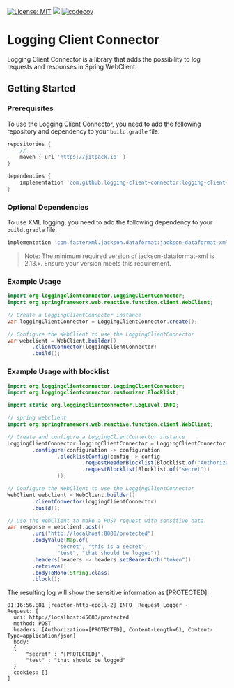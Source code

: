[![License: MIT](https://img.shields.io/badge/License-MIT-yellow.svg)](https://github.com/logging-client-connector/logging-client-connector/blob/main/LICENSE)
[![](https://jitpack.io/v/logging-client-connector/logging-client-connector.svg)](https://jitpack.io/#logging-client-connector/logging-client-connector)
[![codecov](https://codecov.io/gh/logging-client-connector/logging-client-connector/graph/badge.svg?token=1Y0QWR8XGT)](https://codecov.io/gh/logging-client-connector/logging-client-connector)

# Logging Client Connector

Logging Client Connector is a library that adds the possibility to log requests and responses in Spring WebClient.

## Getting Started

### Prerequisites

To use the Logging Client Connector, you need to add the following repository and dependency to your `build.gradle`
file:

```groovy
repositories {
    // ...    
    maven { url 'https://jitpack.io' }
}

dependencies {
    implementation 'com.github.logging-client-connector:logging-client-connector:1.1.0'
}
```

### Optional Dependencies

To use XML logging, you need to add the following dependency to your `build.gradle` file:

```groovy
implementation 'com.fasterxml.jackson.dataformat:jackson-dataformat-xml:2.17.2'
```

> Note: The minimum required version of jackson-dataformat-xml is 2.13.x. Ensure your version meets this requirement.

### Example Usage

```java
import org.loggingclientconnector.LoggingClientConnector;
import org.springframework.web.reactive.function.client.WebClient;

// Create a LoggingClientConnector instance
var loggingClientConnector = LoggingClientConnector.create();

// Configure the WebClient to use the LoggingClientConnector
var webclient = WebClient.builder()
        .clientConnector(loggingClientConnector)
        .build();
```

### Example Usage with blocklist

```java
import org.loggingclientconnector.LoggingClientConnector;
import org.loggingclientconnector.customizer.Blocklist;

import static org.loggingclientconnector.LogLevel.INFO;

// spring webclient 
import org.springframework.web.reactive.function.client.WebClient;

// Create and configure a LoggingClientConnector instance
LoggingClientConnector loggingClientConnector = LoggingClientConnector.create()
        .configure(configuration -> configuration
                .blocklistConfig(config -> config
                        .requestHeaderBlocklist(Blocklist.of("Authorization"))
                        .requestBlocklist(Blocklist.of("secret"))
                ));

// Configure the WebClient to use the LoggingClientConnector
WebClient webclient = WebClient.builder()
        .clientConnector(loggingClientConnector)
        .build();

// Use the WebClient to make a POST request with sensitive data
var response = webclient.post()
        .uri("http://localhost:8080/protected")
        .bodyValue(Map.of(
                "secret", "this is a secret",
                "test", "that should be logged"))
        .headers(headers -> headers.setBearerAuth("token"))
        .retrieve()
        .bodyToMono(String.class)
        .block();
```

The resulting log will show the sensitive information as [PROTECTED]:

```text
01:16:56.881 [reactor-http-epoll-2] INFO  Request Logger - 
Request: [
  uri: http://localhost:45683/protected
  method: POST
  headers: [Authorization=[PROTECTED], Content-Length=61, Content-Type=application/json]
  body: 
  {
      "secret" : "[PROTECTED]",
      "test" : "that should be logged"
  }
  cookies: []
]
```